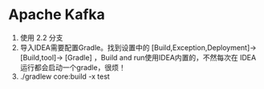 Apache Kafka
=================

1. 使用 2.2 分支
2. 导入IDEA需要配置Gradle。找到设置中的 [Build,Exception,Deployment]-> [Build,tool]-> [Gradle] ，Build and run使用IDEA内置的，不然每次在 IDEA 运行都会启动一个gradle，很烦！
3. ./gradlew core:build -x test
